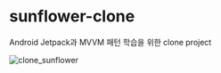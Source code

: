 # sunflower-clone
Android Jetpack과 MVVM 패턴 학습을 위한 clone project

![clone_sunflower](https://user-images.githubusercontent.com/38305511/126160111-b2777ff3-02f1-42ec-9abc-e67e5f19e096.PNG)
